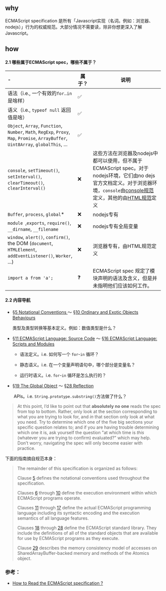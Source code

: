 

## why

ECMAScript specification 是所有「Javascript实现（名词。例如：浏览器、nodejs）」行为的权威规范。大部分情况不需要读，除非你想更深入了解Javascript。

## how

#### 2.1 哪些属于ECMAScript spec，哪些不属于？

| -                                                            | 属于？ | 说明                                                         |
| :----------------------------------------------------------- | ------ | ------------------------------------------------------------ |
| 语法（i.e., 一个有效的`for`..`in`是啥样）                    | ✅      |                                                              |
| 语义（i.e., `typeof null` 返回值是啥）                       | ✅      |                                                              |
| `Object`, `Array`, `Function`, `Number`, `Math`, `RegExp`, `Proxy`, `Map`, `Promise`, `ArrayBuffer`, `Uint8Array`, `globalThis`, ... | ✅      |                                                              |
| `console`, `setTimeout()`, `setInterval()`, `clearTimeout()`, `clearInterval()` | ❌      | 这些方法在浏览器及nodejs中都可以使用，但不属于ECMAScript spec。对于nodejs环境，它们由no dejs官方文档定义。对于浏览器环境，`console`由[console规范](https://console.spec.whatwg.org/#namespacedef-console)定义，其他的由[HTML规范](https://html.spec.whatwg.org/multipage/)定义 |
| `Buffer`, `process`, `global`*                               | ❌      | nodejs专有                                                   |
| `module `,`exports`, `require()`, `__dirname`, `__filename`  | ❌      | nodejs专有全局变量                                           |
| `window`, `alert()`, `confirm()`, the DOM (`document`, `HTMLElement`, `addEventListener()`, `Worker`, ...) | ❌      | 浏览器专有，由HTML规范定义                                   |
| `import a from 'a';`                                         | ❓      | ECMAScript  spec 规定了模块声明的语法及含义，但是并未指明他们应该如何工作。 |

#### 2.2 内容导航

- [§5 Notational Conventions ](https://tc39.es/ecma262/#sec-notational-conventions) ～ [§10 Ordinary and Exotic Objects Behaviours](https://tc39.es/ecma262/#sec-ordinary-and-exotic-objects-behaviours)  

  类型及类型转换等基本定义。例如：数值类型是什么？

- [§11 ECMAScript Language: Source Code](https://tc39.es/ecma262/#sec-ecmascript-language-source-code)  ～ [§16 ECMAScript Language: Scripts and Modules](https://tc39.es/ecma262/#sec-ecmascript-language-scripts-and-modules) 

  - 语法定义。i.e. 如何写一个 `for`-`in` 循环？

  - 静态语义。i.e. 在一个变量声明语句中，哪个部分是变量名？

  - 运行时语义。i.e.  `for`-`in` 循环是怎么执行的？

- [§19 The Global Object](https://tc39.es/ecma262/#sec-global-object) ～ [§28 Reflection](https://tc39.es/ecma262/#sec-reflection)

  ​	APIs。i.e.  `String.prototype.substring()`方法做了什么？

> At this point, I’d like to point out that **absolutely no one** reads the spec from top to bottom. Rather, only look at the section corresponding to what you are trying to look for, and *in* that section only look at what you need. Try to determine which one of the five big sections your specific question relates to; and if you are having trouble determining which one it is, ask yourself the question "at which time is *this* (whatever you are trying to confirm) evaluated?" which may help. Don’t worry, navigating the spec will only become easier with practice.

下面的指南摘自规范本身：

> The remainder of this specification is organized as follows:
>
> Clause [5](https://tc39.es/ecma262/#sec-notational-conventions) defines the notational conventions used throughout the specification.
>
> Clauses [6](https://tc39.es/ecma262/#sec-ecmascript-data-types-and-values) through [10](https://tc39.es/ecma262/#sec-ordinary-and-exotic-objects-behaviours) define the execution environment within which ECMAScript programs operate.
>
> Clauses [11](https://tc39.es/ecma262/#sec-ecmascript-language-source-code) through [17](https://tc39.es/ecma262/#sec-error-handling-and-language-extensions) define the actual ECMAScript programming language including its syntactic encoding and the execution semantics of all language features.
>
> Clauses [18](https://tc39.es/ecma262/#sec-ecmascript-standard-built-in-objects) through [28](https://tc39.es/ecma262/#sec-reflection) define the ECMAScript standard library. They include the definitions of all of the standard objects that are available for use by ECMAScript programs as they execute.
>
> Clause [29](https://tc39.es/ecma262/#sec-memory-model) describes the memory consistency model of accesses on SharedArrayBuffer-backed memory and methods of the Atomics object.

### 参考：

- [How to Read the ECMAScript specification ?](https://timothygu.me/es-howto/#navigating-the-spec)